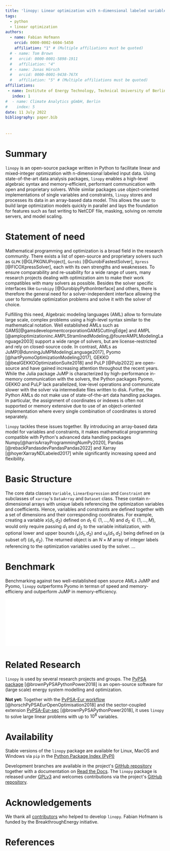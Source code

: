 ```yaml
---
title: 'linopy: Linear optimization with n-dimensional labeled variables'
tags:
  - python
  - linear optimization
authors:
  - name: Fabian Hofmann
    orcid: 0000-0002-6604-5450
    affiliation: "1" # (Multiple affiliations must be quoted)
  # - name: Tom Brown
  #   orcid: 0000-0001-5898-1911
  #   affiliation: "4"
  # - name: Jonas Hörsch
  #   orcid: 0000-0001-9438-767X
  #   affiliation: "5" # (Multiple affiliations must be quoted)
affiliations:
 - name: Institute of Energy Technology, Technical University of Berlin
   index: 1
#  - name: Climate Analytics gGmbH, Berlin
#    index: 5
date: 11 July 2022
bibliography: paper.bib


---
```


# Summary

`linopy` is an open-source package written in Python to facilitate linear and mixed-integer optimization with n-dimensional labeled input data. Using state-of-the-art data analysis packages, `linopy` enables a high-level algebraic syntax and memory-efficient, performant communication with open and proprietary solvers. While similar packages use object-oriented implementations of single variables and constraints, `linopy` stores and processes its data in an array-based data model. This allows the user to build large optimization models quickly in parallel and lays the foundation for features such as fast writing to NetCDF file, masking, solving on remote servers, and model scaling.

# Statement of need

Mathematical programming and optimization is a broad field in the research community. There exists a list of open-source and proprietary solvers such as `GLPK` [@GLPKGNUProject], `Gurobi` [@GurobiFastestSolver], `Xpress` [@FICOXpressSolver], each with its own strengths and weaknesses. To ensure comparability and re-usability for a wide range of users, many research projects dealing with optimization aim to make their work compatibles with many solvers as possible.
Besides the solver specific interfaces like `Gurobipy` [@GurobipyPythonInterface] and others, there is therefore the general need for a solver-independent interface allowing the user to formulate optimization problems and solve it with the solver of choice.

Fulfilling this need, Algebraic modeling languages (AML) allow to formulate large scale, complex problems using a high-level syntax similar to the mathematical notation. Well established AMLs such as GAMS[@gamsdevelopmentcorporationGAMSCuttingEdge] and AMPL [@amploptimizationinc.AMPLStramlinedModeling,@fourerAMPLModelingLanguage2003] support a wide range of solvers, but are license-restricted and rely on closed-source code. In contrast, AMLs as JuMP[@dunningJuMPModelingLanguage2017], Pyomo [@hartPyomoOptimizationModeling2017], GEKKO [@bealGEKKOOptimizationSuite2018] and PuLP [@Pulp2022] are open-source and have gained increasing attention throughout the recent years. While the Julia package JuMP is characterized by high-performance in-memory communication with the solvers, the Python packages Pyomo, GEKKO and PuLP lack parallelized, low-level operations and communicate slower with the solver via intermediate files written to disk. Further, the Python AMLs do not make use of state-of-the-art data handling packages. In particular, the assignment of coordinates or indexes is often not supported or memory extensive due to use of an object-oriented implementation where every single combination of coordinates is stored separately.

`linopy` tackles these issues together. By introducing an array-based data model for variables and constraints, it makes mathematical programming compatible with Python's advanced data handling packages Numpy[@harrisArrayProgrammingNumPy2020], Pandas [@rebackPandasdevPandasPandas2022] and Xarray [@hoyerXarrayNDLabeled2017] while significantly increasing speed and flexibility.

# Basic Structure

The core data classes `Variable`, `LinearExpression` and `Constraint`  are subclasses of `xarray`'s `DataArray` and `Dataset` class. These contain n-dimensional arrays with unique labels referencing the optimization variables and coefficients. Hence, variables and constraints  are defined together with a set of dimensions and their corresponding coordinates.
For example, creating a variable $x(d_1, d_2)$ defined on $d_1 \in \{1,...,N\}$ and $d_2 \in \{1,...,M\}$, would only require passing $d_1$ and $d_2$ to the variable initialization, with optional lower and upper bounds $l_x(d_1,d_2)$ and $u_x(d_1,d_2)$ being defined on (a subset of) $\{d_1, d_2\}$. The returned object is an $N \times M$ array of integer labels referencing to the optimization variables used by the solver.
...

# Benchmark

Benchmarking against two well-established open source AMLs JuMP and Pyomo, `linopy` outperforms Pyomo in termsn of speed and memory-efficieny and outperform JuMP in memory-efficiency.

![Benchmark of `linopy` against Gurobi and Pyomo. The figure show the net overhead that the AMLs used for the communication to the solver. \label{fig:benchmark}](figures/benchmark-overhead.pdf)

# Related Research

`linopy` is used by several research projects and groups. The [PyPSA package](https://github.com/PyPSA/pypsa) [@brownPyPSAPythonPower2018] is an open-source software for (large scale) energy system modelling and optimization.

**Not yet:**
Together with the [PyPSA-Eur workflow](https://github.com/PyPSA/pypsa-eur) [@horschPyPSAEurOpenOptimisation2018] and the sector-coupled extension [PyPSA-Eur-sec](https://github.com/PyPSA/pypsa-eur-sec) [@brownPyPSAPythonPower2018], it uses `linopy` to solve large linear problems with up to $10^8$ variables.

# Availability

Stable versions of the `linopy` package are available for Linux, MacOS and Windows via
`pip` in the [Python Package Index (PyPI)](https://pypi.org/project/linopy/)
<!-- and for `conda` on [conda-forge](https://anaconda.org/conda-forge/linopy) [@AnacondaSoftwareDistribution2020]. -->
Development branches are available in the project's [GitHub repository](https://github.com/PyPSA/linopy) together with a documentation on [Read the Docs](https://linopy.readthedocs.io/en/master/).
The `linopy` package is released under [GPLv3](https://github.com/PyPSA/linopy/blob/master/LICENSES/GPL-3.0-or-later.txt) and welcomes contributions via the project's [GitHub repository](https://github.com/PyPSA/linopy).

# Acknowledgements

We thank all [contributors](https://github.com/PyPSA/linopy/graphs/contributors) who helped to develop `linopy`.
Fabian Hofmann is funded by the BreakthroughEnergy initiative.

# References
